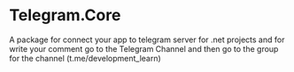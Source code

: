 # Telegram.Core
A package for connect your app to telegram server for .net projects and for write your comment go to the Telegram Channel and then go to the group for the channel (t.me/development_learn)
